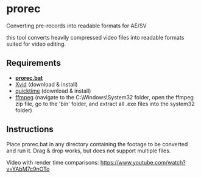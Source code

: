 # prorec

Converting pre-records into readable formats for AE/SV

this tool converts heavily compressed video files into readable formats suited for video editing. 

## Requirements

* **[prorec.bat](https://github.com/gmzorz/prerecs/archive/master.zip)**
* [Xvid](https://www.xvid.com/download/) (download & install)
* [quicktime](https://support.apple.com/kb/DL837) (download & install)
* [ffmpeg](https://ffmpeg.zeranoe.com/builds/win64/static/ffmpeg-20190207-7cab547-win64-static.zip) (navigate to the C:\Windows\System32 folder, open the ffmpeg zip file, go to the 'bin' folder, and extract all .exe files into the system32 folder)

## Instructions
Place prorec.bat in any directory containing the footage to be converted and run it. Drag & drop works, but does not support multiple files. 

Video with render time comparisons: https://www.youtube.com/watch?v=YAbM7c9nOTo
